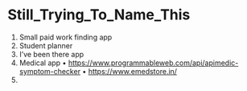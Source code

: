 # Still_Trying_To_Name_This
1.	Small paid work finding app
2.	Student planner
3.	I’ve been there app
4.	Medical app
•	https://www.programmableweb.com/api/apimedic-symptom-checker
•	https://www.emedstore.in/
5.	
